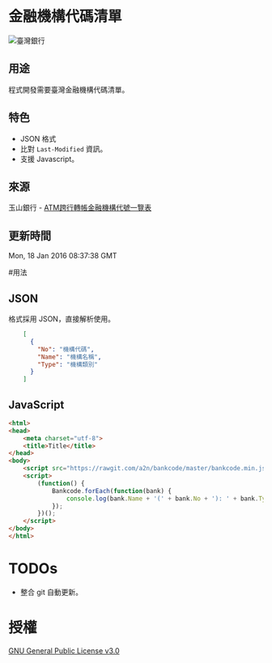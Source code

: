 # 金融機構代碼清單
![臺灣銀行](http://is5.mzstatic.com/image/thumb/Purple6/v4/5e/9b/e2/5e9be257-4e41-cb68-a4b5-88838017896e/source/60x60bb.jpg)
## 用途
程式開發需要臺灣金融機構代碼清單。


## 特色
*  JSON 格式
*  比對 ```Last-Modified``` 資訊。
*  支援 Javascript。

## 來源
玉山銀行 - [ATM跨行轉帳金融機構代號一覽表](http://www.esunbank.com.tw/event/announce/BankCode.htm)

## 更新時間
Mon, 18 Jan 2016 08:37:38 GMT

#用法
## JSON
格式採用 JSON，直接解析使用。
```json
	[
	  {
        "No": "機構代碼",
        "Name": "機構名稱",
        "Type": "機構類別"
      }
    ]
```


## JavaScript
```html
<html>
<head>
	<meta charset="utf-8">
	<title>Title</title>
</head>
<body>
	<script src="https://rawgit.com/a2n/bankcode/master/bankcode.min.js"></script>
	<script>
		(function() {
			Bankcode.forEach(function(bank) {
				console.log(bank.Name + '(' + bank.No + '): ' + bank.Type)
			});
		})();
	</script>
</body>
</html>
```


# TODOs
*  整合 git 自動更新。


# 授權
[GNU General Public License v3.0](https://opensource.org/licenses/GPL-3.0)